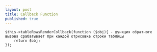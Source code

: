 ```yaml
---
layout: post
title: Callback Function
published: true
---
```


    $this->tableRowsRenderCollback(function ($obj){ - функция обратного вызова срабатывает при каждой отрисовке строки таблицы
        return $obj;
    });